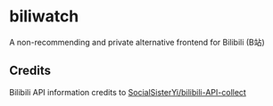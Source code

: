 # biliwatch
A non-recommending and private alternative frontend for Bilibili (B站)

## Credits
Bilibili API information credits to [SocialSisterYi/bilibili-API-collect](https://github.com/SocialSisterYi/bilibili-API-collect)